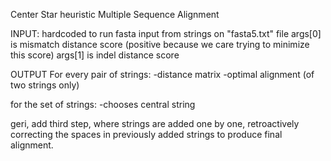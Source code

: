 Center Star heuristic 
Multiple Sequence Alignment

INPUT:
hardcoded to run fasta input from strings on "fasta5.txt" file
args[0] is mismatch distance score (positive because we care trying to minimize this score)
args[1] is indel distance score

OUTPUT
For every pair of strings:
-distance matrix
-optimal alignment (of two strings only)

for the set of strings:
-chooses central string


geri, add third step, where strings are added one by one, retroactively correcting the spaces in previously added strings to produce final alignment.
